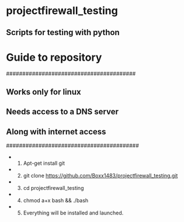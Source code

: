 # projectfirewall_testing
Scripts for testing with python
---------------------------------

Guide to repository
=====================
########################################
## __Works only for linux__
## __Needs access to a DNS server__
## __Along with internet access__

#########################################

* 1. Apt-get install git

* 2. git clone https://github.com/Boxx1483/projectfirewall_testing.git

* 3. cd projectfirewall_testing

* 4. chmod a+x bash && ./bash

* 5. Everything will be installed and launched.
